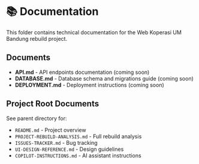 # 📚 Documentation

This folder contains technical documentation for the Web Koperasi UM Bandung rebuild project.

## Documents

- **API.md** - API endpoints documentation (coming soon)
- **DATABASE.md** - Database schema and migrations guide (coming soon)
- **DEPLOYMENT.md** - Deployment instructions (coming soon)

## Project Root Documents

See parent directory for:
- `README.md` - Project overview
- `PROJECT-REBUILD-ANALYSIS.md` - Full rebuild analysis
- `ISSUES-TRACKER.md` - Bug tracking
- `UI-DESIGN-REFERENCE.md` - Design guidelines
- `COPILOT-INSTRUCTIONS.md` - AI assistant instructions
